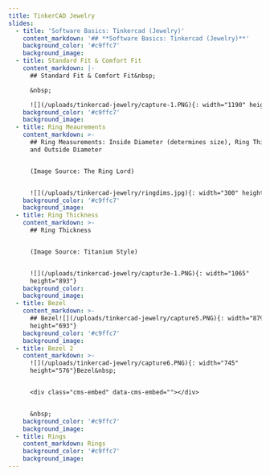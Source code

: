 ```yaml
---
title: TinkerCAD Jewelry
slides:
  - title: 'Software Basics: Tinkercad (Jewelry)'
    content_markdown: '## **Software Basics: Tinkercad (Jewelry)**'
    background_color: '#c9ffc7'
    background_image:
  - title: Standard Fit & Comfort Fit
    content_markdown: |-
      ## Standard Fit & Comfort Fit&nbsp;

      &nbsp;

      ![](/uploads/tinkercad-jewelry/capture-1.PNG){: width="1190" height="546"}
    background_color: '#c9ffc7'
    background_image:
  - title: Ring Meaurements
    content_markdown: >-
      ## Ring Measurements: Inside Diameter (determines size), Ring Thickness,
      and Outside Diameter


      (Image Source: The Ring Lord)


      ![](/uploads/tinkercad-jewelry/ringdims.jpg){: width="300" height="300"}
    background_color: '#c9ffc7'
    background_image:
  - title: Ring Thickness
    content_markdown: >-
      ## Ring Thickness


      (Image Source: Titanium Style)


      ![](/uploads/tinkercad-jewelry/captur3e-1.PNG){: width="1065"
      height="893"}
    background_color:
    background_image:
  - title: Bezel
    content_markdown: >-
      ## Bezel![](/uploads/tinkercad-jewelry/capture5.PNG){: width="879"
      height="693"}
    background_color: '#c9ffc7'
    background_image:
  - title: Bezel 2
    content_markdown: >-
      ![](/uploads/tinkercad-jewelry/capture6.PNG){: width="745"
      height="576"}Bezel&nbsp;


      <div class="cms-embed" data-cms-embed=""></div>


      &nbsp;
    background_color: '#c9ffc7'
    background_image:
  - title: Rings
    content_markdown: Rings
    background_color: '#c9ffc7'
    background_image:
---
```

